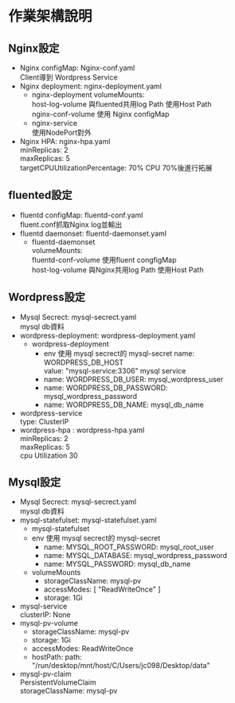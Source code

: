 # 作業架構說明
## Nginx設定
   * Nginx configMap: Nginx-conf.yaml  
     Client導到 Wordpress Service  
   * Nginx deployment: nginx-deployment.yaml
     * nginx-deployment 
       volumeMounts:   
       host-log-volume 與fluented共用log Path 使用Host Path  
       nginx-conf-volume 使用 Nginx configMap  
     * nginx-service  
     使用NodePort對外  
   * Nginx HPA: nginx-hpa.yaml  
     minReplicas: 2  
     maxReplicas: 5  
     targetCPUUtilizationPercentage: 70% CPU 70%後進行拓展  
## fluented設定
 * fluentd configMap: fluentd-conf.yaml  
    fluent.conf抓取Nginx log並輸出
 * fluentd daemonset: fluentd-daemonset.yaml     
    * fluentd-daemonset  
      volumeMounts:  
      fluentd-conf-volume 使用fluent congfigMap  
      host-log-volume 與Nginx共用log Path 使用Host Path  
 ## Wordpress設定
  * Mysql Secrect: mysql-secrect.yaml  
    mysql db資料
  * wordpress-deployment: wordpress-deployment.yaml  
    * wordpress-deployment  
       * env 使用 mysql secrect的 mysql-secret
         name: WORDPRESS_DB_HOST  
          value: "mysql-service:3306" mysql service  
        * name: WORDPRESS_DB_USER: mysql_wordpress_user  
        * name: WORDPRESS_DB_PASSWORD: mysql_wordpress_password  
        * name: WORDPRESS_DB_NAME: mysql_db_name  
  * wordpress-service    
  type: ClusterIP
  * wordpress-hpa : wordpress-hpa.yaml  
    minReplicas: 2  
    maxReplicas: 5  
    cpu Utilization  30
  ## Mysql設定
  * Mysql Secrect: mysql-secrect.yaml  
    mysql db資料
  * mysql-statefulset: mysql-statefulset.yaml  
    * mysql-statefulset
    * env 使用 mysql secrect的 mysql-secret
        * name: MYSQL_ROOT_PASSWORD: mysql_root_user  
        * name: MYSQL_DATABASE: mysql_wordpress_password  
        * name: MYSQL_PASSWORD: mysql_db_name  
    * volumeMounts
      * storageClassName: mysql-pv  
      * accessModes: [ "ReadWriteOnce" ]  
      * storage: 1Gi  
  * mysql-service  
  clusterIP: None
  * mysql-pv-volume  
    * storageClassName: mysql-pv
    * storage: 1Gi
    * accessModes: ReadWriteOnce
    * hostPath: path: "/run/desktop/mnt/host/C/Users/jc098/Desktop/data"
 * mysql-pv-claim  
   PersistentVolumeClaim  
   storageClassName: mysql-pv  
